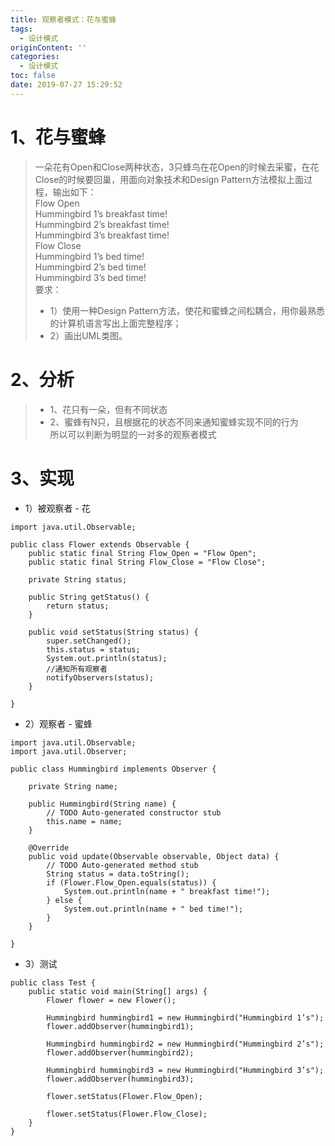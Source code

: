 ```yaml
---
title: 观察者模式：花与蜜蜂
tags:
  - 设计模式
originContent: ''
categories:
  - 设计模式
toc: false
date: 2019-07-27 15:29:52
---
```


# 1、花与蜜蜂
> 一朵花有Open和Close两种状态，3只蜂鸟在花Open的时候去采蜜，在花Close的时候要回巢，用面向对象技术和Design Pattern方法模拟上面过程，输出如下：</br>
> Flow Open</br>
> Hummingbird 1’s breakfast time!</br>
> Hummingbird 2’s breakfast time!</br>
> Hummingbird 3’s breakfast time!</br>
> Flow Close</br>
> Hummingbird 1’s bed time!</br>
> Hummingbird 2’s bed time!</br>
> Hummingbird 3’s bed time!</br>
> 要求：</br>
> - 1）使用一种Design Pattern方法，使花和蜜蜂之间松耦合，用你最熟悉的计算机语言写出上面完整程序；</br>
> - 2）画出UML类图。</br>

# 2、分析
> - 1、花只有一朵，但有不同状态</br>
> - 2、蜜蜂有N只，且根据花的状态不同来通知蜜蜂实现不同的行为</br>
> 所以可以判断为明显的一对多的观察者模式

# 3、实现

- 1）被观察者 - 花
```
import java.util.Observable;

public class Flower extends Observable {
    public static final String Flow_Open = "Flow Open";
    public static final String Flow_Close = "Flow Close";

    private String status;

    public String getStatus() {
        return status;
    }

    public void setStatus(String status) {
        super.setChanged();
        this.status = status;
        System.out.println(status);
        //通知所有观察者
        notifyObservers(status);
    }

}
```
- 2）观察者 - 蜜蜂
```
import java.util.Observable;
import java.util.Observer;

public class Hummingbird implements Observer {

    private String name;

    public Hummingbird(String name) {
        // TODO Auto-generated constructor stub
        this.name = name;
    }

    @Override
    public void update(Observable observable, Object data) {
        // TODO Auto-generated method stub
        String status = data.toString();
        if (Flower.Flow_Open.equals(status)) {
            System.out.println(name + " breakfast time!");
        } else {
            System.out.println(name + " bed time!");
        }
    }

}
```

- 3）测试
```
public class Test {
    public static void main(String[] args) {
        Flower flower = new Flower();
        
        Hummingbird hummingbird1 = new Hummingbird("Hummingbird 1’s");
        flower.addObserver(hummingbird1);
        
        Hummingbird hummingbird2 = new Hummingbird("Hummingbird 2’s");
        flower.addObserver(hummingbird2);
        
        Hummingbird hummingbird3 = new Hummingbird("Hummingbird 3’s");
        flower.addObserver(hummingbird3);

        flower.setStatus(Flower.Flow_Open);
        
        flower.setStatus(Flower.Flow_Close);
    }
}
```
